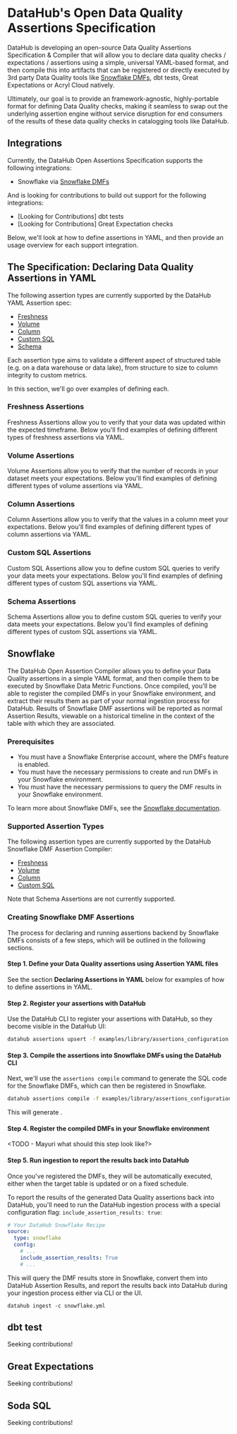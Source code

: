 # DataHub's Open Data Quality Assertions Specification

DataHub is developing an open-source Data Quality Assertions Specification & Compiler that will allow you to declare data quality checks / expectations / assertions using a simple, universal
YAML-based format, and then compile this into artifacts that can be registered or directly executed by 3rd party Data Quality tools like [Snowflake DMFs](https://docs.snowflake.com/en/user-guide/data-quality-intro), 
dbt tests, Great Expectations or Acryl Cloud natively. 

Ultimately, our goal is to provide an framework-agnostic, highly-portable format for defining Data Quality checks, making it seamless to swap out the underlying
assertion engine without service disruption for end consumers of the results of these data quality checks in catalogging tools like DataHub. 

## Integrations

Currently, the DataHub Open Assertions Specification supports the following integrations:

- Snowflake via [Snowflake DMFs](https://docs.snowflake.com/en/user-guide/data-quality-intro)

And is looking for contributions to build out support for the following integrations:

- [Looking for Contributions] dbt tests
- [Looking for Contributions] Great Expectation checks

Below, we'll look at how to define assertions in YAML, and then provide an usage overview for each support integration.

## The Specification: Declaring Data Quality Assertions in YAML

The following assertion types are currently supported by the DataHub YAML Assertion spec:

- [Freshness](/docs/managed-datahub/observe/freshness-assertions.md) 
- [Volume](/docs/managed-datahub/observe/volume-assertions.md)
- [Column](/docs/managed-datahub/observe/column-assertions.md)
- [Custom SQL](/docs/managed-datahub/observe/custom-sql-assertions.md)
- [Schema](/docs/managed-datahub/observe/schema-assertions.md)

Each assertion type aims to validate a different aspect of structured table (e.g. on a data warehouse or data lake), from
structure to size to column integrity to custom metrics. 

In this section, we'll go over examples of defining each. 

### Freshness Assertions

Freshness Assertions allow you to verify that your data was updated within the expected timeframe.
Below you'll find examples of defining different types of freshness assertions via YAML. 

<TODO Mayuri Help> 

### Volume Assertions

Volume Assertions allow you to verify that the number of records in your dataset meets your expectations.
Below you'll find examples of defining different types of volume assertions via YAML.

<TODO Mayuri Help> 

### Column Assertions

Column Assertions allow you to verify that the values in a column meet your expectations.
Below you'll find examples of defining different types of column assertions via YAML.

<TODO Mayuri Help> 

### Custom SQL Assertions

Custom SQL Assertions allow you to define custom SQL queries to verify your data meets your expectations.
Below you'll find examples of defining different types of custom SQL assertions via YAML.

<TODO Mayuri Help> 

### Schema Assertions

Schema Assertions allow you to define custom SQL queries to verify your data meets your expectations.
Below you'll find examples of defining different types of custom SQL assertions via YAML.

<TODO Mayuri Help> 

## Snowflake

The DataHub Open Assertion Compiler allows you to define your Data Quality assertions in a simple YAML format, and then compile them to be executed by Snowflake Data Metric Functions.
Once compiled, you'll be able to register the compiled DMFs in your Snowflake environment, and extract their results them as part of your normal ingestion process for DataHub.
Results of Snowflake DMF assertions will be reported as normal Assertion Results, viewable on a historical timeline in the context
of the table with which they are associated.

### Prerequisites

- You must have a Snowflake Enterprise account, where the DMFs feature is enabled.
- You must have the necessary permissions to create and run DMFs in your Snowflake environment.
- You must have the necessary permissions to query the DMF results in your Snowflake environment.

To learn more about Snowflake DMFs, see the [Snowflake documentation](https://docs.snowflake.com/en/user-guide/data-quality-intro).

### Supported Assertion Types

The following assertion types are currently supported by the DataHub Snowflake DMF Assertion Compiler:

- [Freshness](/docs/managed-datahub/observe/freshness-assertions.md)
- [Volume](/docs/managed-datahub/observe/volume-assertions.md)
- [Column](/docs/managed-datahub/observe/column-assertions.md)
- [Custom SQL](/docs/managed-datahub/observe/custom-sql-assertions.md)

Note that Schema Assertions are not currently supported. 

### Creating Snowflake DMF Assertions

The process for declaring and running assertions backend by Snowflake DMFs consists of a few steps, which will be outlined
in the following sections.


#### Step 1. Define your Data Quality assertions using Assertion YAML files

See the section **Declaring Assertions in YAML** below for examples of how to define assertions in YAML.


#### Step 2. Register your assertions with DataHub

Use the DataHub CLI to register your assertions with DataHub, so they become visible in the DataHub UI:

```bash
datahub assertions upsert -f examples/library/assertions_configuration.yml
```


#### Step 3. Compile the assertions into Snowflake DMFs using the DataHub CLI

Next, we'll use the `assertions compile` command to generate the SQL code for the Snowflake DMFs,
which can then be registered in Snowflake.

```bash
datahub assertions compile -f examples/library/assertions_configuration.yml -p snowflake
```

This will generate <MAYURI TODO>.


#### Step 4. Register the compiled DMFs in your Snowflake environment

<TODO - Mayuri what should this step look like?>


#### Step 5. Run ingestion to report the results back into DataHub

Once you've registered the DMFs, they will be automatically executed, either when the target table is updated or on a fixed 
schedule.

To report the results of the generated Data Quality assertions back into DataHub, you'll need to run the DataHub ingestion process with a special configuration
flag: `include_assertion_results: true`:

```yaml
# Your DataHub Snowflake Recipe
source:
  type: snowflake
  config:
    # ...
    include_assertion_results: True
    # ...
```

This will query the DMF results store in Snowflake, convert them into DataHub Assertion Results, and report the results back into DataHub during your ingestion process
either via CLI or the UI.

`datahub ingest -c snowflake.yml`

## dbt test

Seeking contributions!

## Great Expectations

Seeking contributions!

## Soda SQL 

Seeking contributions!
